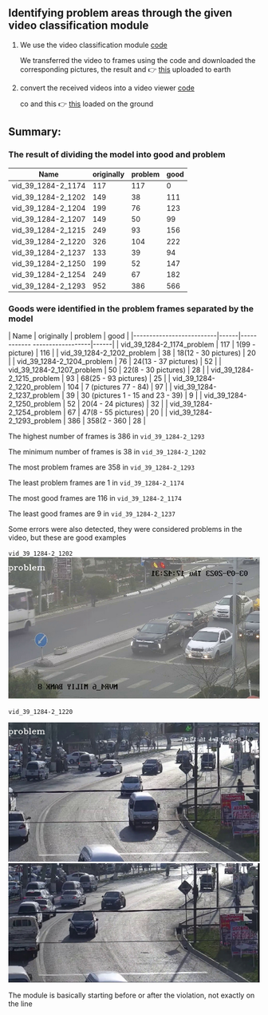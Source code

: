 ## Identifying problem areas through the given video classification module

1. We use the video classification module [code](https://github.com/cradle-uz/traffic_laws/blob/video_demo_classification/scripts/classificatsion_video_demo.py)
   
    We transferred the video to frames using the code and downloaded the corresponding pictures, the result and
    👉 [this](https://drive.google.com/drive/folders/1TyijJpv5I1dOFQlUJkKayGSAhYv015n4) uploaded to earth

2. convert the received videos into a video viewer [code](https://github.com/cradle-uz/traffic_laws/blob/video_demo_classification/scripts/frame_do_video.py)
  
    co and this 👉 [this](https://drive.google.com/drive/folders/1lPyXneWOwdVV4Qq-eP9mFpMcaoo-McxF)
    loaded on the ground

## Summary:

### The result of dividing the model into good and problem

| Name | originally | problem | good |
|-------------------|------|---------|------|
| vid_39_1284-2_1174 | 117 | 117 | 0 |
| vid_39_1284-2_1202 | 149 | 38 | 111 |
| vid_39_1284-2_1204 | 199 | 76 | 123 |
| vid_39_1284-2_1207 | 149 | 50 | 99 |
| vid_39_1284-2_1215 | 249 | 93 | 156 |
| vid_39_1284-2_1220 | 326 | 104 | 222 |
| vid_39_1284-2_1237 | 133 | 39 | 94 |
| vid_39_1284-2_1250 | 199 | 52 | 147 |
| vid_39_1284-2_1254 | 249 | 67 | 182 |
| vid_39_1284-2_1293 | 952 | 386 | 566 |



### Goods were identified in the problem frames separated by the model

| Name | originally | problem | good |
|--------------------------|------|------------ ------------------|------|
| vid_39_1284-2_1174_problem | 117 | 1(99 - picture) | 116 |
| vid_39_1284-2_1202_problem | 38 | 18(12 - 30 pictures) | 20 |
| vid_39_1284-2_1204_problem | 76 | 24(13 - 37 pictures) | 52 |
| vid_39_1284-2_1207_problem | 50 | 22(8 - 30 pictures) | 28 |
| vid_39_1284-2_1215_problem | 93 | 68(25 - 93 pictures) | 25 |
| vid_39_1284-2_1220_problem | 104 | 7 (pictures 77 - 84) | 97 |
| vid_39_1284-2_1237_problem | 39 | 30 (pictures 1 - 15 and 23 - 39) | 9 |
| vid_39_1284-2_1250_problem | 52 | 20(4 - 24 pictures) | 32 |
| vid_39_1284-2_1254_problem | 67 | 47(8 - 55 pictures) | 20 |
| vid_39_1284-2_1293_problem | 386 | 358(2 - 360 | 28 |

The highest number of frames is 386 in `vid_39_1284-2_1293`

The minimum number of frames is 38 in `vid_39_1284-2_1202`

The most problem frames are 358 in `vid_39_1284-2_1293`

The least problem frames are 1 in `vid_39_1284-2_1174`

The most good frames are 116 in `vid_39_1284-2_1174`

The least good frames are 9 in `vid_39_1284-2_1237`

Some errors were also detected, they were considered problems in the video, but these are good examples

`vid_39_1284-2_1202`
![vid_39_1284-2_1202.png](..%2Fdata%2Frasm%2Fvid_39_1284-2_1202.png)

`vid_39_1284-2_1220`

![vid_39_1284-2_1220.png](..%2Fdata%2Frasm%2Fvid_39_1284-2_1220.png)
![vid_39_1284-2_1220_1.png](..%2Fdata%2Frasm%2Fvid_39_1284-2_1220_1.png)

The module is basically starting before or after the violation, not exactly on the line
